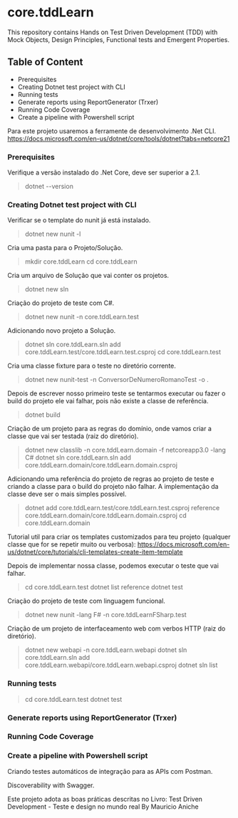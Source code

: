 # core.tddLearn
This repository contains Hands on Test Driven Development (TDD) with Mock Objects, Design Principles, Functional tests and Emergent Properties.

## Table of Content
 - Prerequisites
 - Creating Dotnet test project with CLI
 - Running tests
 - Generate reports using ReportGenerator (Trxer)
 - Running Code Coverage
 - Create a pipeline with Powershell script

Para este projeto usaremos a ferramente de desenvolvimento .Net CLI.
https://docs.microsoft.com/en-us/dotnet/core/tools/dotnet?tabs=netcore21

### Prerequisites

Verifique a versão instalado do .Net Core, deve ser superior a 2.1.
> dotnet --version

### Creating Dotnet test project with CLI

Verificar se o template do nunit já está instalado.
> dotnet new nunit -l

Cria uma pasta para o Projeto/Solução.
> mkdir core.tddLearn
> cd core.tddLearn

Cria um arquivo de Solução que vai conter os projetos.
> dotnet new sln

Criação do projeto de teste com C#.
> dotnet new nunit -n core.tddLearn.test

Adicionando novo projeto a Solução.
> dotnet sln core.tddLearn.sln add core.tddLearn.test/core.tddLearn.test.csproj
> cd core.tddLearn.test

Cria uma classe fixture para o teste no diretório corrente.
> dotnet new nunit-test -n ConversorDeNumeroRomanoTest -o .

Depois de escrever nosso primeiro teste se tentarmos executar ou fazer o build do projeto ele vai falhar, pois não existe a classe de referência.
> dotnet build

Criação de um projeto para as regras do domínio, onde vamos criar a classe que vai ser testada (raiz do diretório).
> dotnet new classlib -n core.tddLearn.domain -f netcoreapp3.0 -lang C#
> dotnet sln core.tddLearn.sln add core.tddLearn.domain/core.tddLearn.domain.csproj

Adicionando uma referência do projeto de regras ao projeto de teste e criando a classe para o build do projeto não falhar. A implementação da classe deve ser o mais simples possível.
> dotnet add core.tddLearn.test/core.tddLearn.test.csproj reference core.tddLearn.domain/core.tddLearn.domain.csproj
> cd core.tddLearn.domain

Tutorial util para criar os templates customizados para teu projeto (qualquer classe que for se repetir muito ou verbosa):
https://docs.microsoft.com/en-us/dotnet/core/tutorials/cli-templates-create-item-template

Depois de implementar nossa classe, podemos executar o teste que vai falhar.
> cd core.tddLearn.test
> dotnet list reference
> dotnet test

Criação do projeto de teste com linguagem funcional.
> dotnet new nunit -lang F# -n core.tddLearnFSharp.test

Criação de um projeto de interfaceamento web com verbos HTTP (raiz do diretório).
> dotnet new webapi -n core.tddLearn.webapi
> dotnet sln core.tddLearn.sln add core.tddLearn.webapi/core.tddLearn.webapi.csproj
> dotnet sln list

### Running tests

> cd core.tddLearn.test
> dotnet test

### Generate reports using ReportGenerator (Trxer)

### Running Code Coverage

### Create a pipeline with Powershell script

Criando testes automáticos de integração para as APIs com Postman.

Discoverability with Swagger.

Este projeto adota as boas práticas descritas no Livro:
Test Driven Development - Teste e design no mundo real
By Mauricio Aniche